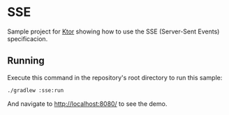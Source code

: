 # SSE

Sample project for [Ktor](http://ktor.io) showing how to use the SSE (Server-Sent Events) specificacion.

## Running

Execute this command in the repository's root directory to run this sample:

```bash
./gradlew :sse:run
```
 
And navigate to [http://localhost:8080/](http://localhost:8080/) to see the demo.  
